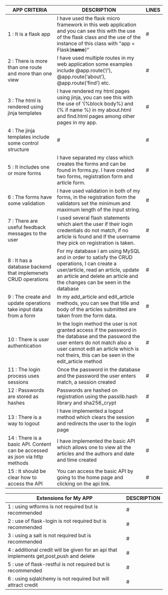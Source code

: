 | APP CRITERIA | DESCRIPTION | LINES |
| --- | --- | --- |
| 1 : It is a flask app |I have used the flask micro framework in this web application and you can see this with the use of the flask class and the use of the instance of this class with "app = Flask(__name__)”|#|
| 2 : There is more than one route and more than one view |I have used multiple routes in my web application some examples include @app.route(‘/’), @app.route(‘about’), @app.route(‘find’) etc.|#|
| 3 : The html is rendered using jinja templates|I have rendered my html pages using jinja, you can see this with the use of ‘{%block body%} and {% if name %} in my about.html and find.html pages among other pages in my app. |#|
| 4 : The jinja templates include some control structure|#|#|
| 5 : It includes one or more forms|I have separated my class which creates the forms and can be found in forms.py. I have created two forms, registration form and article form. |#|
| 6 : The forms have some validation|I have used validation in both of my forms, in the registration form the validators set the minimum and maximum length of the input string. |#|
| 7 : There are useful feedback messages to the user|I used several flash statements which alert the user if their login credentials do not match, if no article is found and if the username they pick on registration is taken. |#|
| 8 : It has a database backend that implemenets CRUD operations|For my database I am using MySQL and in order to satisfy the CRUD operations, I can create a user/article, read an article, update an article and delete an article and the changes can be seen in the database|#|
| 9 : The create and update operations take input data from a form|In my add_article and edit_article methods, you can see that title and body of the articles submitted are taken from the form data.|#|
| 10 : There is user authentication|In the login method the user is not granted access if the password in the database and the password the user enters do not match also a user cannot edit an article which is not theirs, this can be seen in the edit_article method |#|
| 11 : The login process uses sessions|Once the password in the database and the password the user enters match, a session created |#|
| 12 : Passwords are stored as hashes|Passwords are hashed on registration using the passlib.hash library and sha256_crypt|#|
| 13 : There is a way to logout|I have implemented a logout method which clears the session and redirects the user to the login page|#|
| 14 : There is a basic API. Content can be accessed as json via http methods|I have implemented the basic API which allows one to view all the articles and the authors and date and time created|#|
| 15 : It should be clear how to access the API|You can access the basic API by going to the home page and clicking on the api link.|#|


| Extensions for My APP | DESCRIPTION |
| --- | --- |
| 1 : using wtforms is not required but is recommended|#|
| 2 : use of flask-login is not required but is recommended|#|
| 3 : using a salt is not required but is recommended|#|
| 4 : additional credit will be given for an api that implements get,post,push and delete|#|
| 5 : use of flask-restful is not required but is recommended|#|
| 6 : using sqlalchemy is not required but will attract credit|#|

